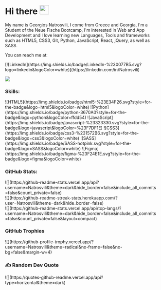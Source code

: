 <h1>Hi there <img src = "https://raw.githubusercontent.com/MartinHeinz/MartinHeinz/master/wave.gif" width = 30px></h1>

<p>My name is Georgios Natrosvili, I come from Greece and Georgia, I'm a Student of the Neue Fische Bootcamp, I'm interested in Web and App Development and I love learning new Languages, Tools and frameworks such as HTML5, CSS3, Git, Python, JavaScript, React, jQuery, as well as SASS.</p>

<p>You can reach me at:</p>
[![LinkedIn](https://img.shields.io/badge/LinkedIn-%230077B5.svg?logo=linkedin&logoColor=white)](https://linkedin.com/in/Natrosvili)

[![](https://visitcount.itsvg.in/api?id=Natrosvili&icon=5&color=6)](https://visitcount.itsvg.in)

<h3>Skills:</h3>
![HTML5](https://img.shields.io/badge/html5-%23E34F26.svg?style=for-the-badge&logo=html5&logoColor=white) ![Python](https://img.shields.io/badge/python-3670A0?style=for-the-badge&logo=python&logoColor=ffdd54) ![JavaScript](https://img.shields.io/badge/javascript-%23323330.svg?style=for-the-badge&logo=javascript&logoColor=%23F7DF1E) ![CSS3](https://img.shields.io/badge/css3-%231572B6.svg?style=for-the-badge&logo=css3&logoColor=white) ![SASS](https://img.shields.io/badge/SASS-hotpink.svg?style=for-the-badge&logo=SASS&logoColor=white) 	![Figma](https://img.shields.io/badge/figma-%23F24E1E.svg?style=for-the-badge&logo=figma&logoColor=white)

<h3>GitHub Stats:</h3>
![](https://github-readme-stats.vercel.app/api?username=Natrosvili&theme=dark&hide_border=false&include_all_commits=false&count_private=false)<br/>
![](https://github-readme-streak-stats.herokuapp.com/?user=Natrosvili&theme=dark&hide_border=false)<br/>
![](https://github-readme-stats.vercel.app/api/top-langs/?username=Natrosvili&theme=dark&hide_border=false&include_all_commits=false&count_private=false&layout=compact)

<h3>GitHub Trophies</h3>
![](https://github-profile-trophy.vercel.app/?username=Natrosvili&theme=radical&no-frame=false&no-bg=false&margin-w=4)


<h3>✍️ Random Dev Quote</h3>
![](https://quotes-github-readme.vercel.app/api?type=horizontal&theme=dark)
